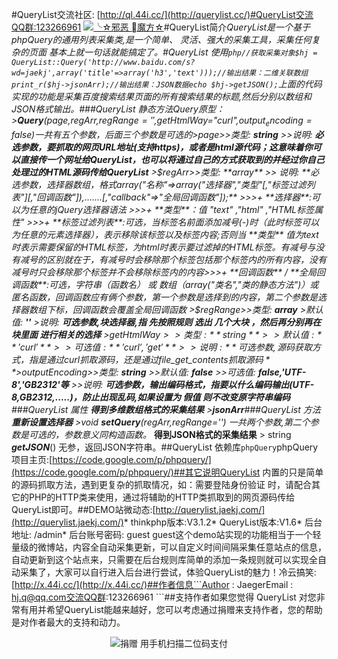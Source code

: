 #QueryList交流社区: [http://ql.44i.cc/](http://querylist.cc/)#QueryList交流QQ群:123266961 <a target="_blank" href="http://shang.qq.com/wpa/qunwpa?idkey=a1b248ae30b3f711bdab4f799df839300dc7fed54331177035efa0513da027f6"><img border="0" src="http://pub.idqqimg.com/wpa/images/group.png" alt="╰☆邪恶 魔方☆" title="╰☆邪恶 魔方☆"></a>#QueryList简介***QueryList是一个基于phpQuery的通用列表采集类,是一个简单、 灵活、强大的采集工具，采集任何复杂的页面     基本上就一句话就能搞定了。#QueryList 使用```php//获取采集对象$hj = QueryList::Query('http://www.baidu.com/s?wd=jaekj',array('title'=>array('h3','text')));//输出结果：二维关联数组print_r($hj->jsonArr);//输出结果：JSON数据echo $hj->getJSON();```上面的代码实现的功能是采集百度搜索结果页面的所有搜索结果的标题,然后分别以数组和JSON格式输出。###QueryList  静态方法Query原型：>***Query***($page,$regArr,$regRange='',$getHtmlWay="curl",$output_encoding=false)一共有五个参数，后面三个参数是可选的>$page>>类型: **string**  >>说明: **必选参数，要抓取的网页URL地址(支持https)，或者是html源代码；这意味着你可以直接传一个网址给QueryList，也可以将通过自己的方式获取到的并经过你自己处理过的HTML源码传给QueryList**  >$regArr>>类型: **array**  >> 说明: **必选参数，选择器数组，格式array("名称"=>array("选择器","类型"[,"标签过滤列表"][,"回调函数"]),.......[,"callback"=>"全局回调函数"]);**  >>>+ **选择器**:可以为任意的jQuery选择器语法  >>>+ **类型**：值 "text" ,"html" ,"HTML标签属性" >>>+ **标签过滤列表**:可选，当标签名前面添加减号(-)时（此时标签可以为任意的元素选择器），表示移除该标签以及标签内容;否则当 **类型** 值为text时表示需要保留的HTML标签，为html时表示要过滤掉的HTML标签。有减号与没有减号的区别就在于，有减号时会移除那个标签包括那个标签内的所有内容，没有减号时只会移除那个标签并不会移除标签内的内容>>>+ **回调函数** / **全局回调函数**:可选，字符串（函数名） 或 数组（array("类名","类的静态方法")）或 匿名函数，回调函数应有俩个参数，第一个参数是选择到的内容，第二个参数是选择器数组下标，回调函数会覆盖全局回调函数  >$regRange>>类型: **array**  >默认值:  **''**  >说明: **可选参数,块选择器,指 先按照规则 选出 几个大块 ，然后再分别再在块里面 进行相关的选择**  >$getHtmlWay>>类型: **string**   >>默认值: **'curl'**  >>可选值: **'curl','get'**  >>说明: **可选参数,源码获取方式，指是通过curl抓取源码，还是通过file\_get\_contents抓取源码**  >$outputEncoding>>类型: **string**  >>默认值: **false**  >>可选值: **false,'UTF-8','GB2312'等**  >>说明: **可选参数，输出编码格式，指要以什么编码输出(UTF-8,GB2312,.....)，防止出现乱码,如果设置为 假值 则不改变原字符串编码**###QueryList 属性* **得到多维数组格式的采集结果**	>***jsonArr***###QueryList 方法*  **重新设置选择器**	>void ***setQuery***($regArr,$regRange='')	一共两个参数,第二个参数是可选的，参数意义同构造函数。* **得到JSON格式的采集结果**	> string ***getJSON***()	无参，返回JSON字符串。##QueryList 依赖库```phpQuery```phpQuery项目主页:[https://code.google.com/p/phpquery/](https://code.google.com/p/phpquery/)##其它说明QueryList 内置的只是简单的源码抓取方法，遇到更复杂的抓取情况，如：需要登陆身份验证 时，请配合其它的PHP的HTTP类来使用，通过将辅助的HTTP类抓取到的网页源码传给QueryList即可。##DEMO站微动态:[http://querylist.jaekj.com/](http://querylist.jaekj.com/)* thinkphp版本:V3.1.2* QueryList版本:V1.6* 后台地址: /admin* 后台账号密码: guest guest这个demo站实现的功能相当于一个轻量级的微博站，内容全自动采集更新，可以自定义时间间隔采集任意站点的信息，自动更新到这个站点来，只需要在后台规则库简单的添加一条规则就可以实现全自动采集了，大家可以自行进入后台进行尝试，体验QueryList的魅力！冷云搞笑:[http://x.44i.cc/](http://x.44i.cc/)##作者信息```Author : JaegerEmail : hj.q@qq.com交流QQ群:123266961 ```##支持作者如果您觉得 QueryList 对您非常有用并希望QueryList能越来越好，您可以考虑通过捐赠来支持作者，您的帮助是对作者最大的支持和动力。<center> ![捐赠](http://git.oschina.net/jae/QueryList/raw/master/demo/thanks.png)  用手机扫描二位码支付</center>